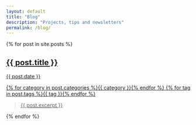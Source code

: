 ```yaml
---
layout: default
title: "Blog"
description: "Projects, tips and newsletters"
permalink: /blog/
---
```


{% for post in site.posts %}

<a class="blog-post" href="{{ post.url }}">

## {{ post.title }}
  
  <span class="blog-post-date">{{ post.date }}</span>

  {% for category in post.categories %}<span class="blog-post-category">{{ category }}</span>{% endfor %}
  {% for tag in post.tags %}<span class="blog-post-tag">{{ tag }}</span>{% endfor %}
  
> {{ post.excerpt }} 
  
</a>

{% endfor %}
